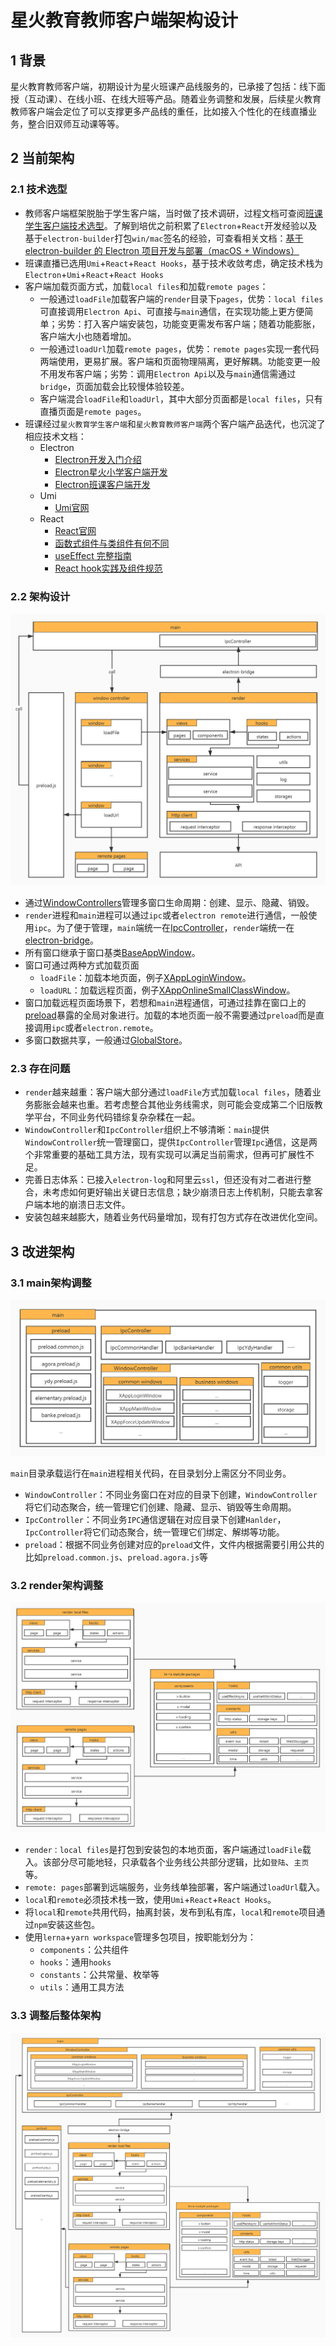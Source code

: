 # 星火教育教师客户端架构设计

## 1 背景
星火教育教师客户端，初期设计为星火班课产品线服务的，已承接了包括：线下面授（互动课）、在线小班、在线大班等产品。随着业务调整和发展，后续星火教育教师客户端会定位了可以支撑更多产品线的重任，比如接入个性化的在线直播业务，整合旧双师互动课等等。

## 2 当前架构
### 2.1 技术选型
- 教师客户端框架脱胎于学生客户端，当时做了技术调研，过程文档可查阅[班课学生客户端技术选型](https://xiaojiaoyukeji.yuque.com/xiaojiaoxue/banke/cdwn8t)。了解到培优之前积累了`Electron`+`React`开发经验以及基于`electron-builder`打包`win/mac`签名的经验，可查看相关文档：[基于 electron-builder 的 Electron 项目开发与部署（macOS + Windows）](https://xiaojiaoyukeji.yuque.com/xiaojiaoxue/front/nygmg9)
- 班课直播已选用`Umi`+`React`+`React Hooks`，基于技术收敛考虑，确定技术栈为`Electron`+`Umi`+`React`+`React Hooks`
- 客户端加载页面方式，加载`local files`和加载`remote pages`：
  - 一般通过`loadFile`加载客户端的`render`目录下`pages`，优势：`local files`可直接调用`Electron Api`、可直接与`main`通信，在实现功能上更方便简单；劣势：打入客户端安装包，功能变更需发布客户端；随着功能膨胀，客户端大小也随着增加。
  - 一般通过`loadUrl`加载`remote pages`，优势：`remote pages`实现一套代码两端使用，更易扩展。客户端和页面物理隔离，更好解耦。功能变更一般不用发布客户端；劣势：调用`Electron Api`以及与`main`通信需通过`bridge`，页面加载会比较慢体验较差。
  - 客户端混合`loadFile`和`loadUrl`，其中大部分页面都是`local files`，只有直播页面是`remote pages`。
- 班课经过`星火教育学生客户端`和`星火教育教师客户端`两个客户端产品迭代，也沉淀了相应技术文档：
  - Electron
    - [Electron开发入门介绍](https://xiaojiaoyukeji.yuque.com/xiaojiaoxue/front/ggz7ra)
    - [Electron星火小学客户端开发](https://xiaojiaoyukeji.yuque.com/xiaojiaoxue/front/ngep2h)
    - [Electron班课客户端开发](https://xiaojiaoyukeji.yuque.com/xiaojiaoxue/front/ngep2h)
  - Umi
    - [Umi官网](https://umijs.org/zh-CN)
  - React
    - [React官网](https://zh-hans.reactjs.org/)
    - [函数式组件与类组件有何不同](https://overreacted.io/zh-hans/how-are-function-components-different-from-classes/)
    - [useEffect 完整指南](https://overreacted.io/zh-hans/a-complete-guide-to-useeffect/)
    - [React hook实践及组件规范](https://xiaojiaoyukeji.yuque.com/xiaojiaoxue/banke/ff43me)
### 2.2 架构设计
![architecture_diagram](./images/architecture_diagram.jpg)

- 通过[WindowControllers](https://gitlab.xinghuolive.com/teaching-fe/teaching-banke-interaction-classroom/-/blob/master/src/main/controls/WindowController.js)管理多窗口生命周期：创建、显示、隐藏、销毁。
- `render`进程和`main`进程可以通过`ipc`或者`electron remote`进行通信，一般使用`ipc`。为了便于管理，`main`端统一在[IpcController](https://gitlab.xinghuolive.com/teaching-fe/teaching-banke-interaction-classroom/-/blob/master/src/main/controls/IpcController.js)，`render`端统一在[electron-bridge](https://gitlab.xinghuolive.com/teaching-fe/teaching-banke-interaction-classroom/-/blob/master/src/render/utils/electron-bridge.ts)。
- 所有窗口继承于窗口基类[BaseAppWindow](https://gitlab.xinghuolive.com/teaching-fe/teaching-banke-interaction-classroom/-/blob/master/src/main/controls/BaseAppWindow.js)。
- 窗口可通过两种方式加载页面
  - `loadFile`：加载本地页面，例子[XAppLoginWindow](https://gitlab.xinghuolive.com/teaching-fe/teaching-banke-interaction-classroom/-/blob/master/src/main/controls/XAppLoginWindow.js)。
  - `loadURL`：加载远程页面，例子[XAppOnlineSmallClassWindow](https://gitlab.xinghuolive.com/teaching-fe/teaching-banke-interaction-classroom/-/blob/master/src/main/controls/XAppOnlineSmallClassWindow.js)。
- 窗口加载远程页面场景下，若想和`main`进程通信，可通过挂靠在窗口上的[preload](https://gitlab.xinghuolive.com/teaching-fe/teaching-banke-interaction-classroom/-/blob/master/src/main/public/preload.js)暴露的全局对象进行。加载的本地页面一般不需要通过`preload`而是直接调用`ipc`或者`electron.remote`。
- 多窗口数据共享，一般通过[GlobalStore](./src/render/utils/store/index.ts)。
### 2.3 存在问题
- `render`越来越重：客户端大部分通过`loadFile`方式加载`local files`，随着业务膨胀会越来也重。若考虑整合其他业务线需求，则可能会变成第二个旧版教学平台，不同业务代码错综复杂杂糅在一起。
- `WindowController`和`IpcController`组织上不够清晰：`main`提供`WindowController`统一管理窗口，提供`IpcController`管理`Ipc`通信，这是两个非常重要的基础工具方法，现有实现可以满足当前需求，但再可扩展性不足。
- 完善日志体系：已接入`electron-log`和阿里云`ssl`，但还没有对二者进行整合，未考虑如何更好输出关键日志信息；缺少崩溃日志上传机制，只能去拿客户端本地的崩溃日志文件。
- 安装包越来越膨大，随着业务代码量增加，现有打包方式存在改进优化空间。

## 3 改进架构

### 3.1 main架构调整
![architecture_diagram_main.jpg](./images/architecture_diagram_main.jpg)

`main`目录承载运行在`main`进程相关代码，在目录划分上需区分不同业务。
- `WindowController`：不同业务窗口在对应的目录下创建，`WindowController`将它们动态聚合，统一管理它们创建、隐藏、显示、销毁等生命周期。
- `IpcController`：不同业务`IPC`通信逻辑在对应目录下创建`Hanlder`，`IpcController`将它们动态聚合，统一管理它们绑定、解绑等功能。
- `preload`：根据不同业务创建对应的`preload`文件，文件内根据需要引用公共的比如`preload.common.js`、`preload.agora.js`等

### 3.2 render架构调整
![architecture_diagram_main_render](./images/architecture_diagram_main_render.jpg)

- `render：local files`是打包到安装包的本地页面，客户端通过`loadFile`载入。该部分尽可能地轻，只承载各个业务线公共部分逻辑，比如`登陆`、`主页`等。
- `remote: pages`部署到远端服务，业务线单独部署，客户端通过`loadUrl`载入。
- `local`和`remote`必须技术栈一致，使用`Umi`+`React`+`React Hooks`。
- 将`local`和`remote`共用代码，抽离封装，发布到私有库，`local`和`remote`项目通过`npm`安装这些包。
- 使用`lerna`+`yarn workspace`管理多包项目，按职能划分为：
  - `components`：公共组件
  - `hooks`：通用`hooks`
  - `constants`：公共常量、枚举等
  - `utils`：通用工具方法

### 3.3 调整后整体架构
![architecture_diagram_main_new](./images/architecture_diagram_main_new.jpg)


